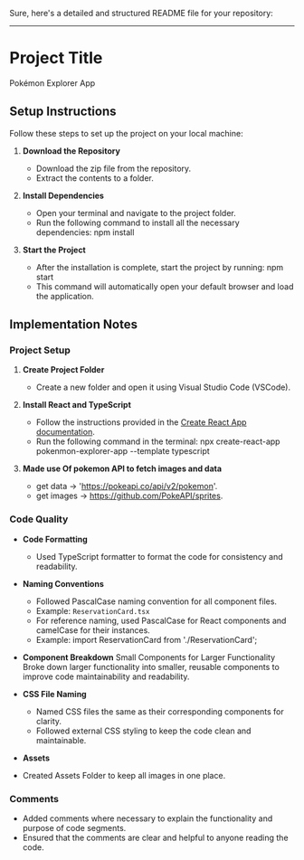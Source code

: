 Sure, here's a detailed and structured README file for your repository:

---

# Project Title

Pokémon Explorer App

## Setup Instructions

Follow these steps to set up the project on your local machine:

1. **Download the Repository**
   - Download the zip file from the repository.
   - Extract the contents to a folder.

2. **Install Dependencies**
   - Open your terminal and navigate to the project folder.
   - Run the following command to install all the necessary dependencies:
     npm install

3. **Start the Project**
   - After the installation is complete, start the project by running:
     npm start
   - This command will automatically open your default browser and load the application.

## Implementation Notes

### Project Setup

1. **Create Project Folder**
   - Create a new folder and open it using Visual Studio Code (VSCode).

2. **Install React and TypeScript**
   - Follow the instructions provided in the [Create React App documentation](https://create-react-app.dev/docs/adding-typescript/).
   - Run the following command in the terminal:
     npx create-react-app pokenmon-explorer-app --template typescript

3. **Made use Of pokemon API to fetch images and data**
   - get data -> 'https://pokeapi.co/api/v2/pokemon'.
   - get images -> https://github.com/PokeAPI/sprites.

### Code Quality

- **Code Formatting**
  - Used TypeScript formatter to format the code for consistency and readability.

- **Naming Conventions**
  - Followed PascalCase naming convention for all component files.
  - Example: `ReservationCard.tsx`
  - For reference naming, used PascalCase for React components and camelCase for their instances.
  - Example: 
    import ReservationCard from './ReservationCard';

- **Component Breakdown**
Small Components for Larger Functionality
Broke down larger functionality into smaller, reusable components to improve code maintainability and readability.

- **CSS File Naming**
  - Named CSS files the same as their corresponding components for clarity.
  - Followed external CSS styling to keep the code clean and maintainable.

- **Assets**
- Created Assets Folder to keep all images in one place.

### Comments

- Added comments where necessary to explain the functionality and purpose of code segments.
- Ensured that the comments are clear and helpful to anyone reading the code.
